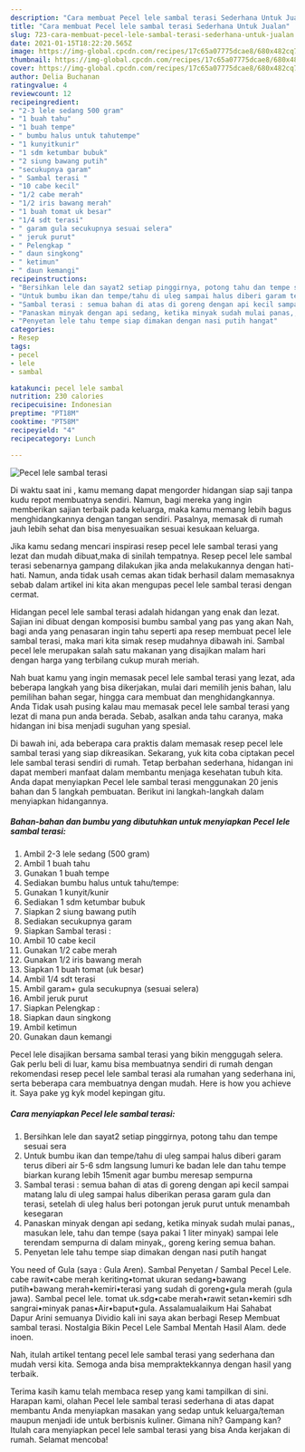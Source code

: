 ```yaml
---
description: "Cara membuat Pecel lele sambal terasi Sederhana Untuk Jualan"
title: "Cara membuat Pecel lele sambal terasi Sederhana Untuk Jualan"
slug: 723-cara-membuat-pecel-lele-sambal-terasi-sederhana-untuk-jualan
date: 2021-01-15T18:22:20.565Z
image: https://img-global.cpcdn.com/recipes/17c65a07775dcae8/680x482cq70/pecel-lele-sambal-terasi-foto-resep-utama.jpg
thumbnail: https://img-global.cpcdn.com/recipes/17c65a07775dcae8/680x482cq70/pecel-lele-sambal-terasi-foto-resep-utama.jpg
cover: https://img-global.cpcdn.com/recipes/17c65a07775dcae8/680x482cq70/pecel-lele-sambal-terasi-foto-resep-utama.jpg
author: Delia Buchanan
ratingvalue: 4
reviewcount: 12
recipeingredient:
- "2-3 lele sedang 500 gram"
- "1 buah tahu"
- "1 buah tempe"
- " bumbu halus untuk tahutempe"
- "1 kunyitkunir"
- "1 sdm ketumbar bubuk"
- "2 siung bawang putih"
- "secukupnya garam"
- " Sambal terasi "
- "10 cabe kecil"
- "1/2 cabe merah"
- "1/2 iris bawang merah"
- "1 buah tomat uk besar"
- "1/4 sdt terasi"
- " garam gula secukupnya sesuai selera"
- " jeruk purut"
- " Pelengkap "
- " daun singkong"
- " ketimun"
- " daun kemangi"
recipeinstructions:
- "Bersihkan lele dan sayat2 setiap pinggirnya, potong tahu dan tempe sesuai sera"
- "Untuk bumbu ikan dan tempe/tahu di uleg sampai halus diberi garam terus diberi air 5-6 sdm langsung lumuri ke badan lele dan tahu tempe biarkan kurang lebih 15menit agar bumbu meresap sempurna"
- "Sambal terasi : semua bahan di atas di goreng dengan api kecil sampai matang lalu di uleg sampai halus diberikan perasa garam gula dan terasi, setelah di uleg halus beri potongan jeruk purut untuk menambah kesegaran"
- "Panaskan minyak dengan api sedang, ketika minyak sudah mulai panas,, masukan lele, tahu dan tempe (saya pakai 1 liter minyak) sampai lele terendam sempurna di dalam minyak,, goreng kering semua bahan."
- "Penyetan lele tahu tempe siap dimakan dengan nasi putih hangat"
categories:
- Resep
tags:
- pecel
- lele
- sambal

katakunci: pecel lele sambal 
nutrition: 230 calories
recipecuisine: Indonesian
preptime: "PT18M"
cooktime: "PT58M"
recipeyield: "4"
recipecategory: Lunch

---
```



![Pecel lele sambal terasi](https://img-global.cpcdn.com/recipes/17c65a07775dcae8/680x482cq70/pecel-lele-sambal-terasi-foto-resep-utama.jpg)

Di waktu  saat ini , kamu memang dapat mengorder hidangan siap saji tanpa kudu repot membuatnya sendiri. Namun, bagi mereka yang ingin memberikan sajian terbaik pada keluarga, maka kamu memang lebih bagus menghidangkannya dengan tangan sendiri. Pasalnya, memasak di rumah jauh lebih sehat dan bisa menyesuaikan sesuai kesukaan keluarga.

Jika kamu sedang mencari inspirasi resep pecel lele sambal terasi yang lezat dan mudah dibuat,maka di sinilah tempatnya. Resep pecel lele sambal terasi  sebenarnya gampang dilakukan jika anda melakukannya dengan hati-hati. Namun, anda tidak usah cemas akan tidak berhasil dalam memasaknya 
sebab dalam artikel ini kita akan mengupas pecel lele sambal terasi dengan cermat.  

Hidangan pecel lele sambal terasi adalah hidangan yang enak dan lezat. Sajian ini dibuat dengan komposisi bumbu sambal yang pas yang akan Nah, bagi anda yang penasaran ingin tahu seperti apa resep membuat pecel lele sambal terasi, maka mari kita simak resep mudahnya dibawah ini. Sambal pecel lele merupakan salah satu makanan yang disajikan malam hari dengan harga yang terbilang cukup murah meriah.

Nah buat kamu yang ingin memasak pecel lele sambal terasi yang lezat, ada beberapa langkah yang bisa dikerjakan, mulai dari memilih jenis bahan, lalu pemilihan bahan segar, hingga cara membuat dan menghidangkannya. Anda Tidak usah pusing kalau mau memasak pecel lele sambal terasi yang lezat di mana pun anda berada. Sebab, asalkan anda  tahu caranya, maka hidangan ini bisa menjadi suguhan yang spesial.

Di bawah ini, ada beberapa cara praktis  dalam memasak resep pecel lele sambal terasi yang siap dikreasikan. Sekarang, yuk kita coba ciptakan pecel lele sambal terasi sendiri di rumah. Tetap berbahan sederhana, hidangan ini dapat memberi manfaat dalam membantu menjaga kesehatan tubuh kita. Anda dapat menyiapkan Pecel lele sambal terasi menggunakan 20 jenis bahan dan 5 langkah pembuatan. Berikut ini langkah-langkah dalam menyiapkan hidangannya.

<!--inarticleads1-->

##### Bahan-bahan dan bumbu yang dibutuhkan untuk menyiapkan Pecel lele sambal terasi:

1. Ambil 2-3 lele sedang (500 gram)
1. Ambil 1 buah tahu
1. Gunakan 1 buah tempe
1. Sediakan  bumbu halus untuk tahu/tempe:
1. Gunakan 1 kunyit/kunir
1. Sediakan 1 sdm ketumbar bubuk
1. Siapkan 2 siung bawang putih
1. Sediakan secukupnya garam
1. Siapkan  Sambal terasi :
1. Ambil 10 cabe kecil
1. Gunakan 1/2 cabe merah
1. Gunakan 1/2 iris bawang merah
1. Siapkan 1 buah tomat (uk besar)
1. Ambil 1/4 sdt terasi
1. Ambil  garam+ gula secukupnya (sesuai selera)
1. Ambil  jeruk purut
1. Siapkan  Pelengkap :
1. Siapkan  daun singkong
1. Ambil  ketimun
1. Gunakan  daun kemangi


Pecel lele disajikan bersama sambal terasi yang bikin menggugah selera. Gak perlu beli di luar, kamu bisa membuatnya sendiri di rumah dengan rekomendasi resep pecel lele sambal terasi ala rumahan yang sederhana ini, serta beberapa cara membuatnya dengan mudah. Here is how you achieve it. Saya pake yg kyk model kepingan gitu. 

<!--inarticleads2-->

##### Cara menyiapkan Pecel lele sambal terasi:

1. Bersihkan lele dan sayat2 setiap pinggirnya, potong tahu dan tempe sesuai sera
1. Untuk bumbu ikan dan tempe/tahu di uleg sampai halus diberi garam terus diberi air 5-6 sdm langsung lumuri ke badan lele dan tahu tempe biarkan kurang lebih 15menit agar bumbu meresap sempurna
1. Sambal terasi : semua bahan di atas di goreng dengan api kecil sampai matang lalu di uleg sampai halus diberikan perasa garam gula dan terasi, setelah di uleg halus beri potongan jeruk purut untuk menambah kesegaran
1. Panaskan minyak dengan api sedang, ketika minyak sudah mulai panas,, masukan lele, tahu dan tempe (saya pakai 1 liter minyak) sampai lele terendam sempurna di dalam minyak,, goreng kering semua bahan.
1. Penyetan lele tahu tempe siap dimakan dengan nasi putih hangat


You need of Gula (saya : Gula Aren). Sambal Penyetan / Sambal Pecel Lele. cabe rawit•cabe merah keriting•tomat ukuran sedang•bawang putih•bawang merah•kemiri•terasi yang sudah di goreng•gula merah (gula jawa). Sambal pecel lele. tomat uk.sdg•cabe merah•rawit setan•kemiri sdh sangrai•minyak panas•Air•baput•gula. Assalamualaikum Hai Sahabat Dapur Arini semuanya Dividio kali ini saya akan berbagi Resep Membuat sambal terasi. Nostalgia Bikin Pecel Lele Sambal Mentah Hasil Alam. dede inoen. 

Nah, itulah artikel tentang  pecel lele sambal terasi  yang sederhana dan mudah versi kita. Semoga anda bisa mempraktekkannya dengan hasil yang terbaik. 

Terima kasih kamu telah membaca resep yang kami tampilkan di sini. Harapan kami, olahan  Pecel lele sambal terasi sederhana di atas dapat membantu Anda menyiapkan masakan yang sedap untuk keluarga/teman maupun menjadi ide untuk berbisnis kuliner. Gimana nih? Gampang kan? Itulah cara menyiapkan pecel lele sambal terasi yang bisa Anda kerjakan di rumah. Selamat mencoba!

